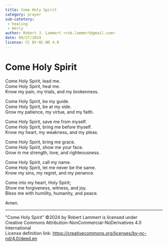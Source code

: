 ```yaml
---
title: Come Holy Spirit
category: prayer
sub-catetory:
 - healing
 - mercy
author: Robert J. Lammert <rob.lammert@gmail.com>
date: 09/27/2024
license: CC BY-NC-ND 4.0
---
```


# Come Holy Spirit
	
Come Holy Spirit, lead me.  
Come Holy Spirit, heal me.  
Know my pain, my trials, and my brokenness.  

Come Holy Spirit, be my guide.  
Come Holy Spirit, be at my side.  
Grow my patience, my virtue, and my faith.  

Come Holy Spirit, save me from myself.  
Come Holy Spirit, bring me before thyself.  
Know my heart, my weakness, and my pleas.  

Come Holy Spirit, bring me grace.  
Come Holy Spirit, show me your face.  
Grow in me strength, love, and righteousness.   

Come Holy Spirit, call my name.  
Come Holy Spirit, let me never be the same.   
Know my sins, my regret, and my penance.  

Come into my heart, Holy Spirit;  
Show me forgiveness, witness, and joy.  
Bless me with humility, humanity, and peace.  

Amen.

-----
"Come Holy Spirit" ©2024 by Robert Lammert is licensed under  
Creative Commons Attribution-NonCommercial-NoDerivatives 4.0 International  
License definition link: https://creativecommons.org/licenses/by-nc-nd/4.0/deed.en
